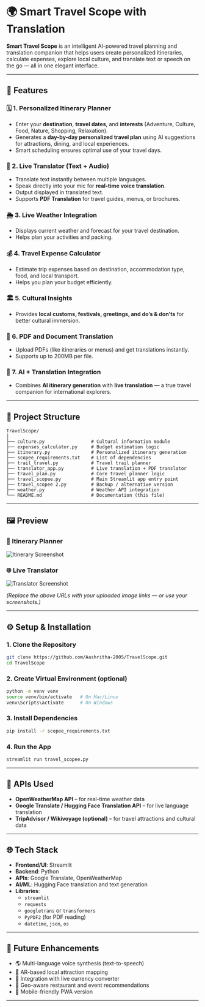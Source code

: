 # 🌍 Smart Travel Scope with Translation

**Smart Travel Scope** is an intelligent AI-powered travel planning and translation companion that helps users create personalized itineraries, calculate expenses, explore local culture, and translate text or speech on the go — all in one elegant interface.

---

## 🧭 Features

### 🗓️ 1. Personalized Itinerary Planner
- Enter your **destination**, **travel dates**, and **interests** (Adventure, Culture, Food, Nature, Shopping, Relaxation).
- Generates a **day-by-day personalized travel plan** using AI suggestions for attractions, dining, and local experiences.
- Smart scheduling ensures optimal use of your travel days.

### 💬 2. Live Translator (Text + Audio)
- Translate text instantly between multiple languages.
- Speak directly into your mic for **real-time voice translation**.
- Output displayed in translated text.
- Supports **PDF Translation** for travel guides, menus, or brochures.

### 🌦️ 3. Live Weather Integration
- Displays current weather and forecast for your travel destination.
- Helps plan your activities and packing.

### 💰 4. Travel Expense Calculator
- Estimate trip expenses based on destination, accommodation type, food, and local transport.
- Helps you plan your budget efficiently.

### 🏛️ 5. Cultural Insights
- Provides **local customs, festivals, greetings, and do’s & don’ts** for better cultural immersion.

### 🧾 6. PDF and Document Translation
- Upload PDFs (like itineraries or menus) and get translations instantly.
- Supports up to 200MB per file.

### 🧠 7. AI + Translation Integration
- Combines **AI itinerary generation** with **live translation** — a true travel companion for international explorers.

---

## 📁 Project Structure

```
TravelScope/
│
├── culture.py                 # Cultural information module
├── expenses_calculator.py     # Budget estimation logic
├── itinerary.py               # Personalized itinerary generation
├── scopee_requirements.txt    # List of dependencies
├── trail_travel.py            # Travel trail planner
├── translator_app.py          # Live translation + PDF translator
├── travel_plan.py             # Core travel planner logic
├── travel_scopee.py           # Main Streamlit app entry point
├── travel_scopee 2.py         # Backup / alternative version
├── weather.py                 # Weather API integration
└── README.md                  # Documentation (this file)
```

---

## 🖼️ Preview

### 🧩 Itinerary Planner
![Itinerary Screenshot](https://github.com/Aashritha-2005/TravelScope/assets/preview-itinerary.png)

### 🌐 Live Translator
![Translator Screenshot](https://github.com/Aashritha-2005/TravelScope/assets/preview-translator.png)

*(Replace the above URLs with your uploaded image links — or use your screenshots.)*

---

## ⚙️ Setup & Installation

### 1. Clone the Repository
```bash
git clone https://github.com/Aashritha-2005/TravelScope.git
cd TravelScope
```

### 2. Create Virtual Environment (optional)
```bash
python -m venv venv
source venv/bin/activate   # On Mac/Linux
venv\Scripts\activate      # On Windows
```

### 3. Install Dependencies
```bash
pip install -r scopee_requirements.txt
```

### 4. Run the App
```bash
streamlit run travel_scopee.py
```

---

## 🔑 APIs Used
- **OpenWeatherMap API** – for real-time weather data  
- **Google Translate / Hugging Face Translation API** – for live language translation  
- **TripAdvisor / Wikivoyage (optional)** – for travel attractions and cultural data  

---

## 🌐 Tech Stack
- **Frontend/UI**: Streamlit  
- **Backend**: Python  
- **APIs**: Google Translate, OpenWeatherMap  
- **AI/ML**: Hugging Face translation and text generation  
- **Libraries**:  
  - `streamlit`  
  - `requests`  
  - `googletrans` or `transformers`  
  - `PyPDF2` (for PDF reading)  
  - `datetime`, `json`, `os`  

---

## 🚀 Future Enhancements
- 🌎 Multi-language voice synthesis (text-to-speech)
- 🧭 AR-based local attraction mapping
- 💸 Integration with live currency converter
- 📍 Geo-aware restaurant and event recommendations
- 📱 Mobile-friendly PWA version

---
